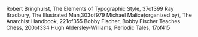 Robert Bringhurst, The Elements of Typographic Style, 37of399 
Ray Bradbury, The Illustrated Man,303of979 
Michael Malice(organized by), The Anarchist Handbook, 221of355 
Bobby Fischer, Bobby Fischer Teaches Chess, 200of334
Hugh Aldersley-Williams, Periodic Tales, 17of415
